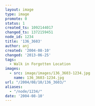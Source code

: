 ```yaml
---
layout: image
type: image
promote: 0
status: 1
created_ts: 1092144017
changed_ts: 1372159451
node_id: 1234
title: '136_3603'
author: anj
created: '2004-08-10'
changed: '2013-06-25'
tags:
  - Walk in Forgotten Location
images:
  - src: image/images/136_3603-1234.jpg
    name: 136_3603-1234.jpg
url: "/2004/08/10/136_3603/"
aliases:
  - "/node/1234/"
date: '2004-08-10'
---
```


